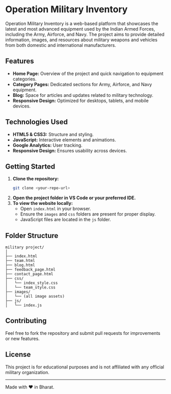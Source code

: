 # Operation Military Inventory

Operation Military Inventory is a web-based platform that showcases the latest and most advanced equipment used by the Indian Armed Forces, including the Army, Airforce, and Navy. The project aims to provide detailed information, images, and resources about military weapons and vehicles from both domestic and international manufacturers.

## Features

- **Home Page:** Overview of the project and quick navigation to equipment categories.
- **Category Pages:** Dedicated sections for Army, Airforce, and Navy equipment.
- **Blog:** Space for articles and updates related to military technology.
- **Responsive Design:** Optimized for desktops, tablets, and mobile devices.

## Technologies Used

- **HTML5 & CSS3:** Structure and styling.
- **JavaScript:** Interactive elements and animations.
- **Google Analytics:** User tracking.
- **Responsive Design:** Ensures usability across devices.


## Getting Started

1. **Clone the repository:**
   ```bash
   git clone <your-repo-url>
   ```
2. **Open the project folder in VS Code or your preferred IDE.**
3. **To view the website locally:**
   - Open `index.html` in your browser.
   - Ensure the `images` and `css` folders are present for proper display.
   - JavaScript files are located in the `js` folder.

## Folder Structure

```
military project/
│
├── index.html
├── team.html
├── blog.html
├── feedback_page.html
├── contact_page.html
├── css/
│   └── index_style.css
│   └── team_style.css
├── images/
│   └── (all image assets)
├── js/
│   └── index.js
```

## Contributing

Feel free to fork the repository and submit pull requests for improvements or new features.

## License

This project is for educational purposes and is not affiliated with any official military organization.

---

Made with ❤️ in Bharat.